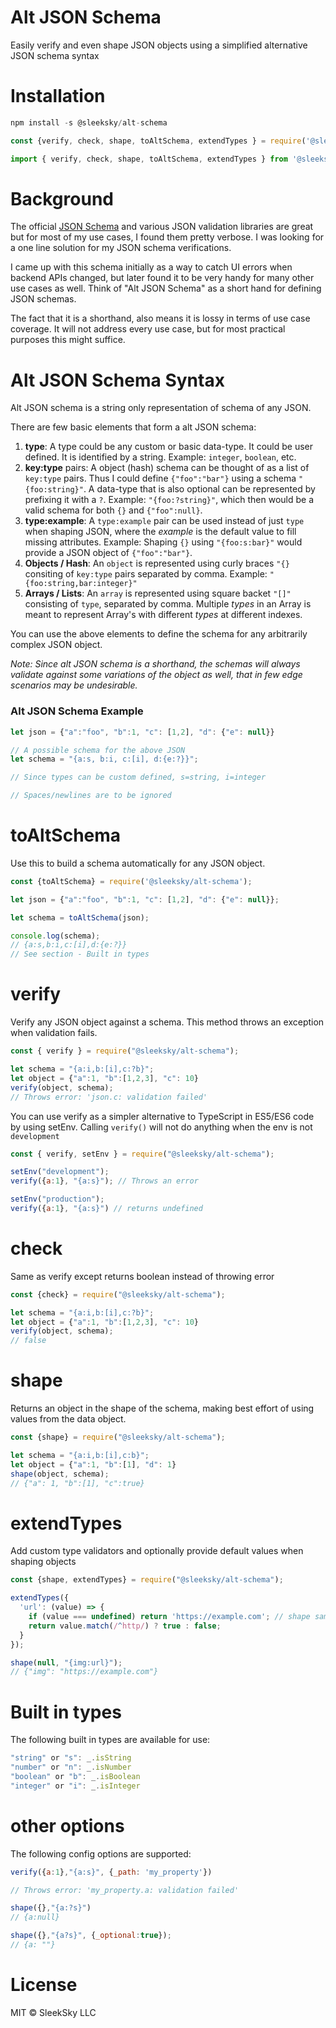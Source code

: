 # Alt JSON Schema

Easily verify and even shape JSON objects using a simplified alternative JSON schema syntax

# Installation

```JavaScript
npm install -s @sleeksky/alt-schema

const {verify, check, shape, toAltSchema, extendTypes } = require('@sleeksky/alt-schema')

import { verify, check, shape, toAltSchema, extendTypes } from '@sleeksky/alt-schema';
```
# Background

The official [JSON Schema](https://json-schema.org/) and various JSON validation libraries are great but for most of my use cases, I found them pretty verbose. I was looking for a one line solution for my JSON schema verifications.

I came up with this schema initially as a way to catch UI errors when backend APIs changed, but later found it to be very handy for many other use cases as well. Think of "Alt JSON Schema" as a short hand for defining JSON schemas.

The fact that it is a shorthand, also means it is lossy in terms of use case coverage. It will not address every use case, but for most practical purposes this might suffice.

# Alt JSON Schema Syntax

Alt JSON schema is a string only representation of schema of any JSON.

There are few basic elements that form a alt JSON schema:
1. **type**: A type could be any custom or basic data-type. It could be user defined. It is identified by a string. Example: `integer`, `boolean`, etc.
2. **key:type** pairs: A object (hash) schema can be thought of as a list of `key:type` pairs. Thus I could define `{"foo":"bar"}` using a schema `"{foo:string}"`. A data-type that is also optional can be represented by prefixing it with a `?`. Example: `"{foo:?string}"`, which then would be a valid schema for both `{}` and `{"foo":null}`.
3. **type:example**: A `type:example` pair can be used instead of just `type` when shaping JSON, where the _example_ is the default value to fill missing attributes. Example: Shaping `{}` using `"{foo:s:bar}"` would provide a JSON object of `{"foo":"bar"}`.
4. **Objects / Hash**: An `object` is represented using curly braces  `"{}` consiting of `key:type` pairs separated by comma. Example: `"{foo:string,bar:integer}"`
5. **Arrays / Lists**: An `array` is represented using square backet `"[]"` consisting of `type`, separated by comma. Multiple _types_ in an Array is meant to represent Array's with different _types_ at different indexes.

You can use the above elements to define the schema for any arbitrarily complex JSON object. 

_Note: Since alt JSON schema is a shorthand, the schemas will always validate against some variations of the object as well, that in few edge scenarios may be undesirable._

### Alt JSON Schema Example
```JavaScript
let json = {"a":"foo", "b":1, "c": [1,2], "d": {"e": null}}

// A possible schema for the above JSON
let schema = "{a:s, b:i, c:[i], d:{e:?}}";

// Since types can be custom defined, s=string, i=integer

// Spaces/newlines are to be ignored
```

# toAltSchema
Use this to build a schema automatically for any JSON object.
```JavaScript
const {toAltSchema} = require('@sleeksky/alt-schema');

let json = {"a":"foo", "b":1, "c": [1,2], "d": {"e": null}};

let schema = toAltSchema(json);

console.log(schema); 
// {a:s,b:i,c:[i],d:{e:?}} 
// See section - Built in types
```

# verify
Verify any JSON object against a schema. This method throws an exception when validation fails.
```JavaScript
const { verify } = require("@sleeksky/alt-schema");

let schema = "{a:i,b:[i],c:?b}";
let object = {"a":1, "b":[1,2,3], "c": 10}
verify(object, schema); 
// Throws error: 'json.c: validation failed'
```
You can use verify as a simpler alternative to TypeScript in ES5/ES6 code by using setEnv. Calling `verify()` will not do anything when the env is not `development`
```JavaScript
const { verify, setEnv } = require("@sleeksky/alt-schema");

setEnv("development");
verify({a:1}, "{a:s}"); // Throws an error

setEnv("production");
verify({a:1}, "{a:s}") // returns undefined

```

# check
Same as verify except returns boolean instead of throwing error
```JavaScript
const {check} = require("@sleeksky/alt-schema");

let schema = "{a:i,b:[i],c:?b}";
let object = {"a":1, "b":[1,2,3], "c": 10}
verify(object, schema); 
// false
```

# shape
Returns an object in the shape of the schema, making best effort of using values from the data object.
```JavaScript
const {shape} = require("@sleeksky/alt-schema");

let schema = "{a:i,b:[i],c:b}";
let object = {"a":1, "b":[1], "d": 1}
shape(object, schema); 
// {"a": 1, "b":[1], "c":true}
```

# extendTypes
Add custom type validators and optionally provide default values when shaping objects
```JavaScript
const {shape, extendTypes} = require("@sleeksky/alt-schema");

extendTypes({
  'url': (value) => {
    if (value === undefined) return 'https://example.com'; // shape sample
    return value.match(/^http/) ? true : false;
  }
});

shape(null, "{img:url}");
// {"img": "https://example.com"}
```
# Built in types
The following built in types are available for use:
```JavaScript
"string" or "s": _.isString
"number" or "n": _.isNumber
"boolean" or "b": _.isBoolean
"integer" or "i": _.isInteger

```

# other options
The following config options are supported:
```JavaScript
verify({a:1},"{a:s}", {_path: 'my_property'})

// Throws error: 'my_property.a: validation failed'

shape({},"{a:?s}")
// {a:null}

shape({},"{a?s}", {_optional:true});
// {a: ""}
```

# License

MIT © SleekSky LLC
